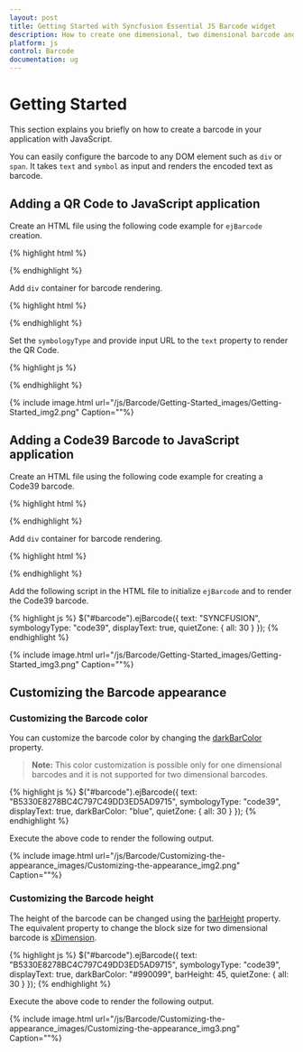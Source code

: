 ```yaml
---
layout: post
title: Getting Started with Syncfusion Essential JS Barcode widget
description: How to create one dimensional, two dimensional barcode and customizing the appearance of it. 
platform: js
control: Barcode
documentation: ug
---
```


# Getting Started

This section explains you briefly on how to create a barcode in your application with JavaScript.

You can easily configure the barcode to any DOM element such as `div` or `span`. It takes `text` and `symbol` as input and renders the encoded text as barcode.

## Adding a QR Code to JavaScript application

Create an HTML file using the following code example for `ejBarcode` creation.

{% highlight html %}

<!DOCTYPE html>
<html>
   <head>
      <title>Getting Started Essential JS</title>
      <!-- Style sheet for default theme (flat azure)-->
      <link href="http://cdn.syncfusion.com/{{ site.releaseversion }}/js/web/flat-azure/ej.widgets.all.min.css" rel="stylesheet" />
      <!--scripts-->
      <script src="http://code.jquery.com/jquery-1.10.1.min.js"></script>
      <script src="http://cdn.syncfusion.com/{{ site.releaseversion }}/js/ej.widgets.all.min.js"></script>
      <!--Add custom scripts here -->
   </head>
   <body>
      <!-- Add Barcode element here. -->
   </body>
</html>
{% endhighlight %}

Add `div` container for barcode rendering.

{% highlight html %}
<div id="barcode"></div>
{% endhighlight %}

Set the `symbologyType` and provide input URL to the `text` property to render the QR Code.

{% highlight js %}
<script type="text/javascript">
   $(function() {
      // document ready
      // simple control creation
      $("#barcode").ejBarcode({
         text: "http://www.syncfusion.com",
         symbologyType: "qrbarcode"
      });
   });
</script>
{% endhighlight %}

{% include image.html url="/js/Barcode/Getting-Started_images/Getting-Started_img2.png" Caption=""%}

## Adding a Code39 Barcode to JavaScript application

Create an HTML file using the following code example for creating a Code39 barcode.

{% highlight html %}

<!DOCTYPE html>
<html>
   <head>
      <title>Getting Started Essential JS</title>
      <!-- Style sheet for default theme (flat azure)-->
      <link href="http://cdn.syncfusion.com/13.1.0.21/js/web/flat-azure/ej.widgets.all.min.css" rel="stylesheet" />
      <!--scripts-->
      <script src="http://code.jquery.com/jquery-1.10.1.min.js"></script>
      <script src="http://cdn.syncfusion.com/13.1.0.21/js/ej.widgets.all.min.js"></script>
      <!--Add custom scripts here -->
   </head>
   <body>
      <!-- Add Barcode element here. -->
   </body>
</html>
{% endhighlight %}

Add `div` container for barcode rendering.

{% highlight html %}
<div id="barcode"></div>
{% endhighlight %}

Add the following script in the HTML file to initialize `ejBarcode` and to render the Code39 barcode.

{% highlight js %}
$("#barcode").ejBarcode({
   text: "SYNCFUSION",
   symbologyType: "code39",
   displayText: true,
   quietZone: {
      all: 30
   }
});
{% endhighlight %}


{% include image.html url="/js/Barcode/Getting-Started_images/Getting-Started_img3.png" Caption=""%}

## Customizing the Barcode appearance

### Customizing the Barcode color

You can customize the barcode color by changing the [darkBarColor](/js/api/ejBarcode#darkbarcolorspan-classtype-signature-type-objectobjectspan) property.

>   **Note:** This color customization is possible only for one dimensional barcodes and it is not supported for two dimensional barcodes.

{% highlight js %}
$("#barcode").ejBarcode({
   text: "B5330E8278BC4C797C49DD3ED5AD9715",
   symbologyType: "code39",
   displayText: true,
   darkBarColor: "blue",
   quietZone: {
      all: 30
   }
});
{% endhighlight %}

Execute the above code to render the following output.

{% include image.html url="/js/Barcode/Customizing-the-appearance_images/Customizing-the-appearance_img2.png" Caption=""%}

### Customizing the Barcode height
The height of the barcode can be changed using the [barHeight](/js/api/ejBarcode#barheightspan-classtype-signature-type-numbernumberspan) property. The equivalent property to change the block size for two dimensional barcode is [xDimension](/js/api/ejBarcode#xdimensionspan-classtype-signature-type-numbernumberspan).

{% highlight js %}
$("#barcode").ejBarcode({
   text: "B5330E8278BC4C797C49DD3ED5AD9715",
   symbologyType: "code39",
   displayText: true,
   darkBarColor: "#990099",
   barHeight: 45,
   quietZone: {
      all: 30
   }
});
{% endhighlight %}

Execute the above code to render the following output.

{% include image.html url="/js/Barcode/Customizing-the-appearance_images/Customizing-the-appearance_img3.png" Caption=""%}